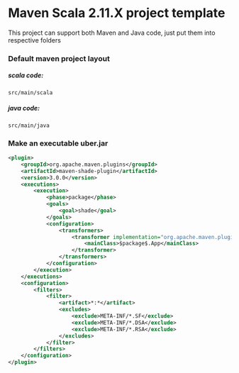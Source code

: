 # Maven Scala 2.11.X project template

This project can support both Maven and Java code, just put them into respective folders

### Default maven project layout

##### scala code: 
```
src/main/scala
```

##### java code:
```
src/main/java
```

### Make an executable uber.jar

```xml
<plugin>
    <groupId>org.apache.maven.plugins</groupId>
    <artifactId>maven-shade-plugin</artifactId>
    <version>3.0.0</version>
    <executions>
        <execution>
            <phase>package</phase>
            <goals>
                <goal>shade</goal>
            </goals>
            <configuration>
                <transformers>
                    <transformer implementation="org.apache.maven.plugins.shade.resource.ManifestResourceTransformer">
                        <mainClass>$package$.App</mainClass>
                    </transformer>
                </transformers>
            </configuration>
        </execution>
    </executions>
    <configuration>
        <filters>
            <filter>
                <artifact>*:*</artifact>
                <excludes>
                    <exclude>META-INF/*.SF</exclude>
                    <exclude>META-INF/*.DSA</exclude>
                    <exclude>META-INF/*.RSA</exclude>
                </excludes>
            </filter>
        </filters>
    </configuration>
</plugin>
```
